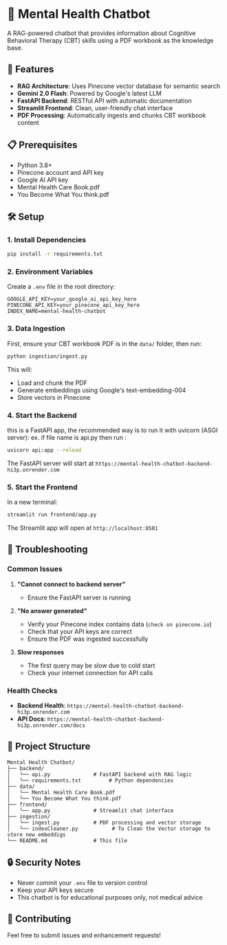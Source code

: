 # 🧠 Mental Health Chatbot 

A RAG-powered chatbot that provides information about Cognitive Behavioral Therapy (CBT) skills using a PDF workbook as the knowledge base.

## 🚀 Features

- **RAG Architecture**: Uses Pinecone vector database for semantic search
- **Gemini 2.0 Flash**: Powered by Google's latest LLM
- **FastAPI Backend**: RESTful API with automatic documentation
- **Streamlit Frontend**: Clean, user-friendly chat interface
- **PDF Processing**: Automatically ingests and chunks CBT workbook content

## 📋 Prerequisites

- Python 3.8+
- Pinecone account and API key
- Google AI API key
- Mental Health Care Book.pdf
- You Become What You think.pdf

## 🛠️ Setup

### 1. Install Dependencies

```bash
pip install -r requirements.txt
```

### 2. Environment Variables

Create a `.env` file in the root directory:

```env
GOOGLE_API_KEY=your_google_ai_api_key_here
PINECONE_API_KEY=your_pinecone_api_key_here
INDEX_NAME=mental-health-chatbot
```

### 3. Data Ingestion

First, ensure your CBT workbook PDF is in the `data/` folder, then run:

```bash
python ingestion/ingest.py
```

This will:
- Load and chunk the PDF
- Generate embeddings using Google's text-embedding-004
- Store vectors in Pinecone

### 4. Start the Backend
this is a FastAPI app, the recommended way is to run it with uvicorn (ASGI server):
ex. if file name is api.py then run :
```bash
uvicorn api:app --reload
```

The FastAPI server will start at `https://mental-health-chatbot-backend-hi3p.onrender.com`

### 5. Start the Frontend

In a new terminal:

```bash
streamlit run frontend/app.py
```

The Streamlit app will open at `http://localhost:8501`

## 🔧 Troubleshooting

### Common Issues

1. **"Cannot connect to backend server"**
   - Ensure the FastAPI server is running 

2. **"No answer generated"**
   - Verify your Pinecone index contains data (`check on pinecone.io`)
   - Check that your API keys are correct
   - Ensure the PDF was ingested successfully

3. **Slow responses**
   - The first query may be slow due to cold start
   - Check your internet connection for API calls

### Health Checks

- **Backend Health**: `https://mental-health-chatbot-backend-hi3p.onrender.com`
- **API Docs**: `https://mental-health-chatbot-backend-hi3p.onrender.com/docs`

## 📁 Project Structure

```
Mental Health Chatbot/
├── backend/
│   └── api.py              # FastAPI backend with RAG logic
│   └── requirements.txt         # Python dependencies
├── data/
│   └── Mental Health Care Book.pdf
│   └── You Become What You think.pdf
├── frontend/
│   └── app.py              # Streamlit chat interface
├── ingestion/
│   └── ingest.py           # PDF processing and vector storage
│   └── indexCleaner.py           # To Clean the Vector storage to store new embeddigs
└── README.md               # This file
```

## 🔒 Security Notes

- Never commit your `.env` file to version control
- Keep your API keys secure
- This chatbot is for educational purposes only, not medical advice

## 🤝 Contributing

Feel free to submit issues and enhancement requests! 